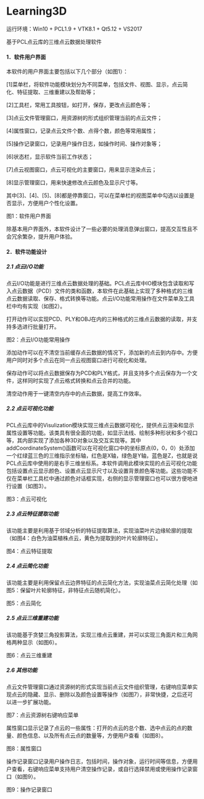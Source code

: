 # Learning3D

运行环境：Win10 + PCL1.9 + VTK8.1 + Qt5.12 + VS2017

基于PCL点云库的三维点云数据处理软件

#### **1．软件用户界面**

本软件的用户界面主要包括以下几个部分（如图1）：

[1]菜单栏，将软件功能模块划分为不同菜单，包括文件、视图、显示，点云简化、特征提取、三维重建以及帮助等；

[2]工具栏，常用工具按钮，如打开，保存，更改点云颜色等；

[3]点云文件管理窗口，用资源树的形式组织管理当前的点云文件；

[4]属性窗口，记录点云文件个数、点得个数，颜色等常用属性；

[5]操作记录窗口，记录用户操作日志，如操作时间、操作对象等；

[6]状态栏，显示软件当前工作状态；

[7]点云视图窗口，点云可视化的主要窗口，用来显示渲染点云；

[8]显示管理窗口，用来快速修改点云颜色及显示尺寸等。

其中[3]、[4]、[5]、[8]都是停靠窗口，可以在菜单栏的视图菜单中勾选以设置是否显示，方便用户个性化设置。

图1：软件用户界面

除基本用户界面外，本软件设计了一些必要的处理消息弹出窗口，提高交互性且不会冗余繁杂，提升用户体验。

#### **2．软件功能设计**

##### **2.1 点云I/O功能**

点云I/O功能是进行三维点云数据处理的基础。PCL点云库中IO模块包含读取和写入点云数据（PCD）文件的类和函数，本软件在此基础上实现了多种格式的三维点云数据读取、保存、格式转换等功能。点云I/O功能常用操作在文件菜单及工具栏中均有实现（如图2）。

打开动作可以实现PCD、PLY和OBJ在内的三种格式的三维点云数据的读取，并支持多选进行批量打开。

图2：点云I/O功能常用操作 

添加动作可以在不清空当前缓存点云数据的情况下，添加新的点云到内存中。方便用户同时对多个点云在同一点云视图窗口进行可视化和处理。

保存动作可以将点云数据保存为PCD和PLY格式，并且支持多个点云保存为一个文件，这样同时实现了点云格式转换和点云合并的功能。

清空动作用于一键清空内存中的点云数据，提高工作效率。

##### **2.2 点云可视化功能**

PCL点云库中的Visulization模块实现三维点云数据可视化，提供点云渲染和显示属性设置等功能。该类具有很全面的功能，如显示法线、绘制多种形状和多个视口等，其内部实现了添加各种3D对象以及交互实现等。其中addCoordinateSystem()函数可以在可视化窗口中的坐标原点(0，0，0）处添加一个红绿蓝三色的三维指示坐标轴，红色是X轴，绿色是Y轴，蓝色是Z，也就是说PCL点云库中使用的是右手三维坐标系。本软件调用此模块实现的点云可视化功能包括设置点云显示颜色、设置点云显示尺寸以及设置背景颜色等功能。这些功能不仅在菜单栏工具栏中通过颜色对话框实现，右侧的显示管理窗口也可以很方便地进行设置（如图3）。

图3：点云可视化

##### **2.3 点云特征提取功能**

该功能主要是利用基于邻域分析的特征提取算法，实现油菜叶片边缘轮廓的提取（如图4：白色为油菜植株点云，黄色为提取到的叶片轮廓特征）。

图4：点云特征提取

##### **2.4 点云简化功能**

该功能主要是利用保留点云边界特征的点云简化方法，实现油菜点云简化处理（如图5：保留叶片轮廓特征，非特征点云随机简化）。

图5：点云简化

##### **2.5 点云三维重建功能**

该功能基于贪婪三角投影算法，实现三维点云重建，并可以实现三角面片和三角网格两种显示（如图6）。

图6：点云三维重建

##### **2.6 其他功能**

点云文件管理窗口通过资源树的形式实现当前点云文件组织管理，右键响应菜单实现点云的隐藏、显示、删除以及颜色设置等操作（如图7），非常快捷，之后还可以进一步扩展功能。

图7：点云资源树右键响应菜单

属性窗口显示记录了点云的一些属性：打开的点云的总个数、选中点云的点的数量、颜色信息、以及所有点云点的数量等，方便用户查看（如图8）。

图8：属性窗口

操作记录窗口记录用户操作日志，包括时间，操作对象，运行时间等信息，方便用户查看，右键响应菜单支持用户清空操作记录，或自行选择禁用或使用操作记录窗口（如图9）。

图9：操作记录窗口

